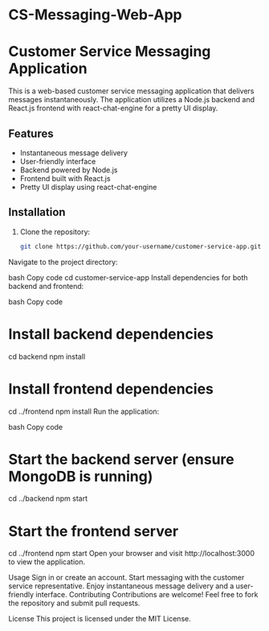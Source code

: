 # CS-Messaging-Web-App


# Customer Service Messaging Application

This is a web-based customer service messaging application that delivers messages instantaneously. The application utilizes a Node.js backend and React.js frontend with react-chat-engine for a pretty UI display.

## Features

- Instantaneous message delivery
- User-friendly interface
- Backend powered by Node.js
- Frontend built with React.js
- Pretty UI display using react-chat-engine

## Installation

1. Clone the repository:

   ```bash
   git clone https://github.com/your-username/customer-service-app.git


Navigate to the project directory:

bash
Copy code
cd customer-service-app
Install dependencies for both backend and frontend:

bash
Copy code
# Install backend dependencies
cd backend
npm install

# Install frontend dependencies
cd ../frontend
npm install
Run the application:

bash
Copy code
# Start the backend server (ensure MongoDB is running)
cd ../backend
npm start

# Start the frontend server
cd ../frontend
npm start
Open your browser and visit http://localhost:3000 to view the application.

Usage
Sign in or create an account.
Start messaging with the customer service representative.
Enjoy instantaneous message delivery and a user-friendly interface.
Contributing
Contributions are welcome! Feel free to fork the repository and submit pull requests.

License
This project is licensed under the MIT License.